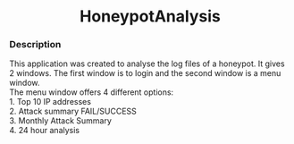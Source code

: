 
# <center>HoneypotAnalysis</center>

### Description
<p>
This application was created to analyse the log files of a honeypot. It gives 2 windows. The first window is to login and the second window is a menu window. <br>
The menu window offers 4 different options: <br>
1. Top 10 IP addresses <br>
2. Attack summary FAIL/SUCCESS <br>
3. Monthly Attack Summary <br>
4. 24 hour analysis <br>
</p>




